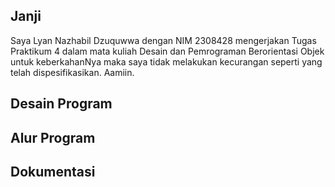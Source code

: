 ## Janji

Saya Lyan Nazhabil Dzuquwwa dengan NIM 2308428 mengerjakan Tugas Praktikum 4 dalam mata kuliah Desain dan Pemrograman Berorientasi Objek untuk keberkahanNya maka saya tidak melakukan kecurangan seperti yang telah dispesifikasikan. Aamiin.

## Desain Program



## Alur Program


## Dokumentasi
